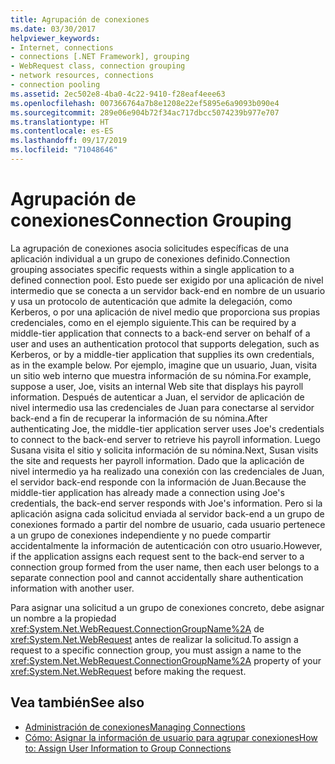 ```yaml
---
title: Agrupación de conexiones
ms.date: 03/30/2017
helpviewer_keywords:
- Internet, connections
- connections [.NET Framework], grouping
- WebRequest class, connection grouping
- network resources, connections
- connection pooling
ms.assetid: 2ec502e8-4ba0-4c22-9410-f28eaf4eee63
ms.openlocfilehash: 007366764a7b8e1208e22ef5895e6a9093b090e4
ms.sourcegitcommit: 289e06e904b72f34ac717dbcc5074239b977e707
ms.translationtype: HT
ms.contentlocale: es-ES
ms.lasthandoff: 09/17/2019
ms.locfileid: "71048646"
---
```

# <a name="connection-grouping"></a><span data-ttu-id="2748b-102">Agrupación de conexiones</span><span class="sxs-lookup"><span data-stu-id="2748b-102">Connection Grouping</span></span>
<span data-ttu-id="2748b-103">La agrupación de conexiones asocia solicitudes específicas de una aplicación individual a un grupo de conexiones definido.</span><span class="sxs-lookup"><span data-stu-id="2748b-103">Connection grouping associates specific requests within a single application to a defined connection pool.</span></span> <span data-ttu-id="2748b-104">Esto puede ser exigido por una aplicación de nivel intermedio que se conecta a un servidor back-end en nombre de un usuario y usa un protocolo de autenticación que admite la delegación, como Kerberos, o por una aplicación de nivel medio que proporciona sus propias credenciales, como en el ejemplo siguiente.</span><span class="sxs-lookup"><span data-stu-id="2748b-104">This can be required by a middle-tier application that connects to a back-end server on behalf of a user and uses an authentication protocol that supports delegation, such as Kerberos, or by a middle-tier application that supplies its own credentials, as in the example below.</span></span> <span data-ttu-id="2748b-105">Por ejemplo, imagine que un usuario, Juan, visita un sitio web interno que muestra información de su nómina.</span><span class="sxs-lookup"><span data-stu-id="2748b-105">For example, suppose a user, Joe, visits an internal Web site that displays his payroll information.</span></span> <span data-ttu-id="2748b-106">Después de autenticar a Juan, el servidor de aplicación de nivel intermedio usa las credenciales de Juan para conectarse al servidor back-end a fin de recuperar la información de su nómina.</span><span class="sxs-lookup"><span data-stu-id="2748b-106">After authenticating Joe, the middle-tier application server uses Joe's credentials to connect to the back-end server to retrieve his payroll information.</span></span> <span data-ttu-id="2748b-107">Luego Susana visita el sitio y solicita información de su nómina.</span><span class="sxs-lookup"><span data-stu-id="2748b-107">Next, Susan visits the site and requests her payroll information.</span></span> <span data-ttu-id="2748b-108">Dado que la aplicación de nivel intermedio ya ha realizado una conexión con las credenciales de Juan, el servidor back-end responde con la información de Juan.</span><span class="sxs-lookup"><span data-stu-id="2748b-108">Because the middle-tier application has already made a connection using Joe's credentials, the back-end server responds with Joe's information.</span></span> <span data-ttu-id="2748b-109">Pero si la aplicación asigna cada solicitud enviada al servidor back-end a un grupo de conexiones formado a partir del nombre de usuario, cada usuario pertenece a un grupo de conexiones independiente y no puede compartir accidentalmente la información de autenticación con otro usuario.</span><span class="sxs-lookup"><span data-stu-id="2748b-109">However, if the application assigns each request sent to the back-end server to a connection group formed from the user name, then each user belongs to a separate connection pool and cannot accidentally share authentication information with another user.</span></span>  
  
 <span data-ttu-id="2748b-110">Para asignar una solicitud a un grupo de conexiones concreto, debe asignar un nombre a la propiedad <xref:System.Net.WebRequest.ConnectionGroupName%2A> de <xref:System.Net.WebRequest> antes de realizar la solicitud.</span><span class="sxs-lookup"><span data-stu-id="2748b-110">To assign a request to a specific connection group, you must assign a name to the <xref:System.Net.WebRequest.ConnectionGroupName%2A> property of your <xref:System.Net.WebRequest> before making the request.</span></span>  
  
## <a name="see-also"></a><span data-ttu-id="2748b-111">Vea también</span><span class="sxs-lookup"><span data-stu-id="2748b-111">See also</span></span>

- [<span data-ttu-id="2748b-112">Administración de conexiones</span><span class="sxs-lookup"><span data-stu-id="2748b-112">Managing Connections</span></span>](managing-connections.md)
- [<span data-ttu-id="2748b-113">Cómo: Asignar la información de usuario para agrupar conexiones</span><span class="sxs-lookup"><span data-stu-id="2748b-113">How to: Assign User Information to Group Connections</span></span>](how-to-assign-user-information-to-group-connections.md)
